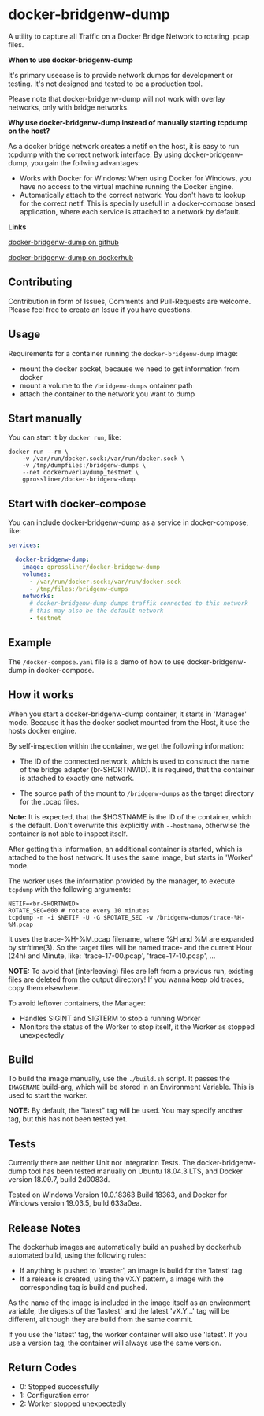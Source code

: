 # docker-bridgenw-dump

A utility to capture all Traffic on a Docker Bridge Network to rotating .pcap files.

**When to use docker-bridgenw-dump**

It's primary usecase is to provide network dumps for development or testing.
It's not designed and tested to be a production tool.

Please note that docker-bridgenw-dump will not work with overlay networks,
only with bridge networks.

**Why use docker-bridgenw-dump instead of manually starting tcpdump on the host?**

As a docker bridge network creates a netif on the host, it is easy to run tcpdump
with the correct network interface. By using docker-bridgenw-dump, you gain the
follwing advantages:
- Works with Docker for Windows: When using Docker for Windows, you have no 
access to the virtual machine running the Docker Engine.
- Automatically attach to the correct network: You don't have to lookup for the 
correct netif. This is specially usefull in a docker-compose based application,
where each service is attached to a network by default.

**Links**

[docker-bridgenw-dump on github](https://github.com/gprossliner/docker-bridgenw-dump)

[docker-bridgenw-dump on dockerhub](https://hub.docker.com/r/gprossliner/docker-bridgenw-dump)

## Contributing

Contribution in form of Issues, Comments and Pull-Requests are welcome.
Please feel free to create an Issue if you have questions.

## Usage

Requirements for a container running the `docker-bridgenw-dump` image:
- mount the docker socket, because we need to get information from docker
- mount a volume to the `/bridgenw-dumps` ontainer path
- attach the container to the network you want to dump

## Start manually

You can start it by `docker run`, like:

```
docker run --rm \
    -v /var/run/docker.sock:/var/run/docker.sock \
    -v /tmp/dumpfiles:/bridgenw-dumps \
    --net dockeroverlaydump_testnet \
    gprossliner/docker-bridgenw-dump
```

## Start with docker-compose

You can include docker-bridgenw-dump as a service in docker-compose, like:

```yaml
services:

  docker-bridgenw-dump:
    image: gprossliner/docker-bridgenw-dump
    volumes:
      - /var/run/docker.sock:/var/run/docker.sock
      - /tmp/files:/bridgenw-dumps
    networks:
      # docker-bridgenw-dump dumps traffik connected to this network
      # this may also be the default network
      - testnet
```

## Example

The `/docker-compose.yaml` file is a demo of how to use docker-bridgenw-dump
in docker-compose.

## How it works

When you start a docker-bridgenw-dump container, it starts in 'Manager' mode.
Because it has the docker socket mounted from the Host, it use the hosts docker engine.

By self-inspection within the container, we get the following information:

- The ID of the connected network, which is used to construct the name of the 
bridge adapter (br-SHORTNWID). It is required, that the container is attached
to exactly one network.

- The source path of the mount to `/bridgenw-dumps` as the target directory for the
.pcap files.

**Note:** It is expected, that the $HOSTNAME is the ID of the container, which is the
default. Don't overwrite this explicitly with `--hostname`, otherwise the container
is not able to inspect itself.

After getting this information, an additional container is started, which is attached
to the host network. It uses the same image, but starts in 'Worker' mode.

The worker uses the information provided by the manager, to execute `tcpdump` with
the following arguments:

```
NETIF=<br-SHORTNWID>
ROTATE_SEC=600 # rotate every 10 minutes
tcpdump -n -i $NETIF -U -G $ROTATE_SEC -w /bridgenw-dumps/trace-%H-%M.pcap
```

It uses the trace-%H-%M.pcap filename, where %H and %M are expanded by strftime(3).
So the target files will be named trace- and the current Hour (24h) and Minute, like:
'trace-17-00.pcap', 'trace-17-10.pcap', ...

**NOTE:** To avoid that (interleaving) files are left from a previous run, existing 
files are deleted from the output directory! If you wanna keep old traces,
copy them elsewhere.

To avoid leftover containers, the Manager:
- Handles SIGINT and SIGTERM to stop a running Worker
- Monitors the status of the Worker to stop itself, it the Worker as stopped unexpectedly

## Build

To build the image manually, use the `./build.sh` script. It passes the `IMAGENAME`
build-arg, which will be stored in an Environment Variable. This is used to start
the worker.

**NOTE:** By default, the "latest" tag will be used. You may specify another tag,
but this has not been tested yet.

## Tests

Currently there are neither Unit nor Integration Tests. The docker-bridgenw-dump
tool has been tested manually on Ubuntu 18.04.3 LTS, and Docker version 18.09.7, build 2d0083d.

Tested on Windows Version	10.0.18363 Build 18363, and Docker for Windows version 19.03.5, build 633a0ea.

## Release Notes

The dockerhub images are automatically build an pushed by dockerhub automated build, 
using the following rules:
- If anything is pushed to 'master', an image is build for the 'latest' tag
- If a release is created, using the vX.Y pattern, a image with the corresponding 
tag is build and pushed.

As the name of the image is included in the image itself as an environment variable,
the digests of the 'lastest' and the latest 'vX.Y...' tag will be different, 
allthough they are build from the same commit.

If you use the 'latest' tag, the worker container will also use 'latest'.
If you use a version tag, the container will always use the same version.

## Return Codes

- 0: Stopped successfully
- 1: Configuration error
- 2: Worker stopped unexpectedly
